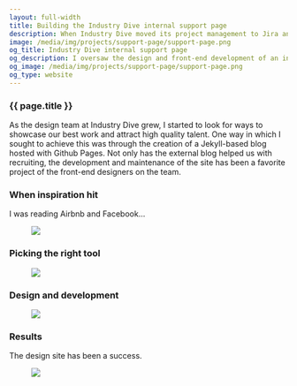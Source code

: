 ```yaml
---
layout: full-width
title: Building the Industry Dive internal support page
description: When Industry Dive moved its project management to Jira and Confluence in 2017, the engineering team's Technical Project Manager created a Jira ticket collector for tech support requests and embedded it in a simple web page. I immediately decided to teach myself enough about Jira and Confluence to set up for my own ticket collector for the design team. Within two years, the design team went through three iterations of the support page. The latest version has Jira ticket collectors and easy access to resource materials for every department.
image: /media/img/projects/support-page/support-page.png
og_title: Industry Dive internal support page
og_description: I oversaw the design and front-end development of an internal support page that is used by all Industry Dive teams.
og_image: /media/img/projects/support-page/support-page.png
og_type: website
---
```

<section class="grid">
	<article>
		<h1>{{ page.title }}</h1>
		<p>As the design team at Industry Dive grew, I started to look for ways to showcase our best work and attract high quality talent. One way in which I sought to achieve this was through the creation of a Jekyll-based blog hosted with Github Pages. Not only has the external blog helped us with recruiting, the development and maintenance of the site has been a favorite project of the front-end designers on the team.</p>
	</article>
</section>
<section class="stripe-section">
	<section class="grid-wrapper">
		<section class="project-section">
			<figcaption>
				<h3>When inspiration hit</h3>
				<p>I was reading Airbnb and Facebook...</p>
			</figcaption>
			<figure>
				<img src="/media/img/projects/publications/corp-site-1.jpg" />
			</figure>
		</section>
		<section class="project-section">
			<figcaption>
				<h3>Picking the right tool</h3>
			</figcaption>
			<figure>
				<img src="/media/img/projects/publications/corp-site-1.jpg" />
			</figure>
		</section>
		<section class="project-section">
			<figcaption>
				<h3>Design and development</h3>
			</figcaption>
			<figure>
				<img src="/media/img/projects/publications/corp-site-1.jpg" />
			</figure>
		</section>
		<section class="project-section">
			<figcaption>
				<h3>Results</h3>
				<p>The design site has been a success.</p>
			</figcaption>
			<figure>
				<img src="/media/img/projects/publications/corp-site-1.jpg" />
			</figure>
		</section>
	</section>
</section>

